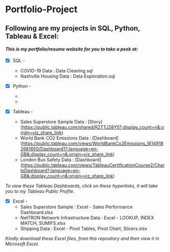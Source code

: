 # Portfolio-Project
## Following are my projects in SQL, Python, Tableau & Excel: <br />
#### *This is my portfolio/resume website for you to take a peek at:* <br />
- [x] SQL - 
  - COVID-19 Data : Data Cleaning.sql <br />
  - Nashville Housing Data : Data Exploration.sql <br />

- [x] Python - 
  - <br />
  - <br />

- [x] Tableau - 
  - Sales Superstore Sample Data : [Story] (https://public.tableau.com/shared/R2TTJ28Y5?:display_count=n&:origin=viz_share_link) <br />
  - World Bank CO2 Emissions Data : [Dashboard] (https://public.tableau.com/views/WorldBankCo2Emissions_16149182681650/Dashboard1?:language=en-GB&:display_count=n&:origin=viz_share_link) <br />
  - London Bus Safety Data : [Dashboard] (https://public.tableau.com/views/TableauCertificationCourse2/ChartsDashboard?:language=en-GB&:display_count=n&:origin=viz_share_link) <br />

*To view these Tableau Dashboards, click on these hyperlinks, it will take you to my Tableau Public Profile.*

- [x] Excel - 
  - Sales Superstore Sample : Excel - Sales Performance Dashboard.xlsx <br />
  - NetTRON Network Infrastructure Data : Excel - LOOKUP, INDEX MATCH, SUMIFS.xlsx <br />
  - Shipping Data : Excel - Pivot Tables, Pivot Chart, Slicers.xlsx <br />

*Kindly download these Excel files, from this repository and then view it in Microsoft Excel.*
